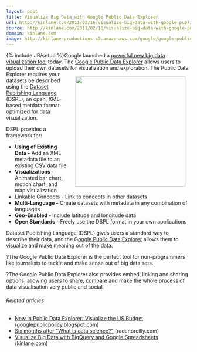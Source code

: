 ```yaml
---
layout: post
title: Visualize Big Data with Google Public Data Explorer
url: http://kinlane.com/2011/02/16/visualize-big-data-with-google-public-data-explorer/
source: http://kinlane.com/2011/02/16/visualize-big-data-with-google-public-data-explorer/
domain: kinlane.com
image: http://kinlane-productions.s3.amazonaws.com/google/google-public-data-explorer.png
---
```

{% include JB/setup %}Google launched a <a href="http://www.googlelabs.com/show_details?app_key=agtnbGFiczIwLXd3d3IVCxIMTGFic0FwcE1vZGVsGOjsnQIM" target="_blank">powerful new big data visualization tool</a> today. The <a href="http://www.googlelabs.com/show_details?app_key=agtnbGFiczIwLXd3d3IVCxIMTGFic0FwcE1vZGVsGOjsnQIM" target="_blank">Google Public Data Explorer</a> allows users to upload their own datasets for visualization and exploration.
<img style="padding: 15px;" src="http://kinlane-productions.s3.amazonaws.com/google/google-public-data-explorer.png" alt="" width="300" align="right" />
The Public Data Explorer requires your datasets be described using the <a href="http://code.google.com/apis/publicdata/" target="_blank">Dataset Publishing Language</a> (DSPL), an open, XML-based metdata format optimized for data visualization.<p></p>
DSPL provides a framework for:
<ul class="mainlist">
	<li><strong>Using of Existing Data -</strong> Add an XML metadata file to an existing CSV data file</li>
	<li><strong>Visualizations -</strong> Animated bar chart, motion chart, and map visualization</li>
	<li>Linkable Concepts - Link to concepts in other datasets</li>
	<li><strong>Multi-Language -</strong> Create datasets with metadata in any combination of languages</li>
	<li><strong>Geo-Enabled - </strong>Include latitude and longitude data</li>
	<li><strong>Open Standards - </strong>Freely use the DSPL format in your own applications</li>
</ul>
Dataset Publishing Language (DSPL) gives users a standard way to describe their data, and the G<a href="http://www.googlelabs.com/show_details?app_key=agtnbGFiczIwLXd3d3IVCxIMTGFic0FwcE1vZGVsGOjsnQIM" target="_blank">oogle Public Data Explorer</a> allows them to visualize and make meaning out of the data.<p></p>
?The Google Public Data Explorer is the perfect tool for non-programmers like journalists to tackle and make sense out of big data sets.<p></p>
?The Google Public Data Explorer also provides embed, linking and sharing options, allowing users to share, compare and make the whole process of data visualisation very public and social.
<h6 class="zemanta-related-title" style="font-size: 1em;">Related articles</h6>
<ul class="zemanta-article-ul">
	<li class="zemanta-article-ul-li"><a href="http://googlepublicpolicy.blogspot.com/2010/12/new-in-public-data-explorer-visualize.html">New in Public Data Explorer: Visualize the US Budget</a> (googlepublicpolicy.blogspot.com)</li>
	<li class="zemanta-article-ul-li"><a href="http://radar.oreilly.com/2010/12/six-months-after-what-is-data.html">Six months after "What is data science?"</a> (radar.oreilly.com)</li>
	<li class="zemanta-article-ul-li"><a href="http://www.kinlane.com/2011/01/visualize-big-data-with-bigquery-and-google-spreadsheets/">Visualize Big Data with BigQuery and Google Spreadsheets</a> (kinlane.com)</li>
</ul>
